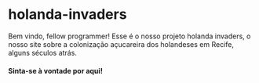 # holanda-invaders
Bem vindo, fellow programmer!
Esse é o nosso projeto holanda invaders, o nosso site sobre a colonização açucareira dos holandeses em Recife, alguns séculos atrás.

#### Sinta-se à vontade por aqui!
